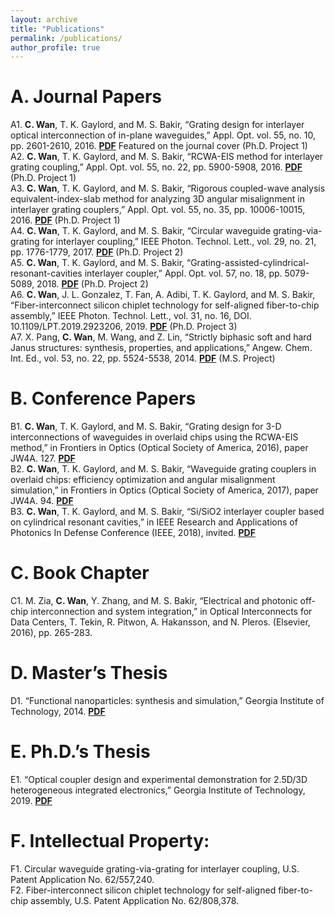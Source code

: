 ```yaml
---
layout: archive
title: "Publications"
permalink: /publications/
author_profile: true
---
```

A. Journal Papers
======
A1. **C. Wan**, T. K. Gaylord, and M. S. Bakir, “Grating design for interlayer optical interconnection of in-plane waveguides,” Appl. Opt. vol. 55, no. 10, pp. 2601-2610, 2016. [<b>PDF</b>](http://congshanwan.github.io/files/Wan_2016_grating_design.pdf) Featured on the journal cover (Ph.D. Project 1)<br/>
A2. **C. Wan**, T. K. Gaylord, and M. S. Bakir, “RCWA-EIS method for interlayer grating coupling,” Appl. Opt. vol. 55, no. 22, pp. 5900-5908, 2016. [<b>PDF</b>](http://congshanwan.github.io/files/Wan_2016_RCWA_EIS.pdf) (Ph.D. Project 1)<br/>
A3. **C. Wan**, T. K. Gaylord, and M. S. Bakir, “Rigorous coupled-wave analysis equivalent-index-slab method for analyzing 3D angular misalignment in interlayer grating couplers,” Appl. Opt. vol. 55, no. 35, pp. 10006-10015, 2016. [<b>PDF</b>](http://congshanwan.github.io/files/Wan_2016_3d.pdf) (Ph.D. Project 1)<br/>
A4. **C. Wan**, T. K. Gaylord, and M. S. Bakir, “Circular waveguide grating-via-grating for interlayer coupling,” IEEE Photon. Technol. Lett., vol. 29, no. 21, pp. 1776-1779, 2017. [<b>PDF</b>](http://congshanwan.github.io/files/Wan_2017_GVG.pdf) (Ph.D. Project 2)<br/>
A5. **C. Wan**, T. K. Gaylord, and M. S. Bakir, “Grating-assisted-cylindrical-resonant-cavities interlayer coupler,” Appl. Opt. vol. 57, no. 18, pp. 5079-5089, 2018. [<b>PDF</b>](http://congshanwan.github.io/files/Wan_2018_GARC.pdf) (Ph.D. Project 2)<br/>
A6. **C. Wan**, J. L. Gonzalez, T. Fan, A. Adibi, T. K. Gaylord, and M. S. Bakir, “Fiber-interconnect silicon chiplet technology for self-aligned fiber-to-chip assembly,” IEEE Photon. Technol. Lett., vol. 31, no. 16, DOI. 10.1109/LPT.2019.2923206, 2019. [<b>PDF</b>](http://congshanwan.github.io/files/Wan_2019.pdf) (Ph.D. Project 3)<br/>
A7. X. Pang, **C. Wan**, M. Wang, and Z. Lin, “Strictly biphasic soft and hard Janus structures: synthesis, properties, and applications,” Angew. Chem. Int. Ed., vol. 53, no. 22, pp. 5524-5538, 2014. [<b>PDF</b>](http://congshanwan.github.io/files/Janus.pdf) (M.S. Project)<br/>

B. Conference Papers
======
B1. **C. Wan**, T. K. Gaylord, and M. S. Bakir, “Grating design for 3-D interconnections of waveguides in overlaid chips using the RCWA-EIS method,” in Frontiers in Optics (Optical Society of America, 2016), paper JW4A. 127. [<b>PDF</b>](http://congshanwan.github.io/files/JW4A127.pdf)<br/>
B2. **C. Wan**, T. K. Gaylord, and M. S. Bakir, “Waveguide grating couplers in overlaid chips: efficiency optimization and angular misalignment simulation,” in Frontiers in Optics (Optical Society of America, 2017), paper JW4A. 94. [<b>PDF</b>](http://congshanwan.github.io/files/JW4A94.pdf)<br/>
B3. **C. Wan**, T. K. Gaylord, and M. S. Bakir, “Si/SiO2 interlayer coupler based on cylindrical resonant cavities,” in IEEE Research and Applications of Photonics In Defense Conference (IEEE, 2018), invited. [<b>PDF</b>](http://congshanwan.github.io/files/RAPID_conf.pdf)<br/>

C. Book Chapter
======
C1. M. Zia, **C. Wan**, Y. Zhang, and M. S. Bakir, “Electrical and photonic off-chip interconnection and system integration,” in Optical Interconnects for Data Centers, T. Tekin, R. Pitwon, A. Hakansson, and N. Pleros. (Elsevier, 2016), pp. 265-283.<br/>

D. Master’s Thesis
======
D1. “Functional nanoparticles: synthesis and simulation,” Georgia Institute of Technology, 2014. [<b>PDF</b>](http://congshanwan.github.io/files/WAN-THESIS-2014.pdf)<br/>

E. Ph.D.’s Thesis
======
E1. “Optical coupler design and experimental demonstration for 2.5D/3D heterogeneous integrated electronics,” Georgia Institute of Technology, 2019. [<b>PDF</b>](http://congshanwan.github.io/files/WAN-THESIS-2019.pdf)<br/>

F. Intellectual Property:
======
F1. Circular waveguide grating-via-grating for interlayer coupling, U.S. Patent Application No. 62/557,240.<br/>
F2. Fiber-interconnect silicon chiplet technology for self-aligned fiber-to-chip assembly, U.S. Patent Application No. 62/808,378.<br/>
